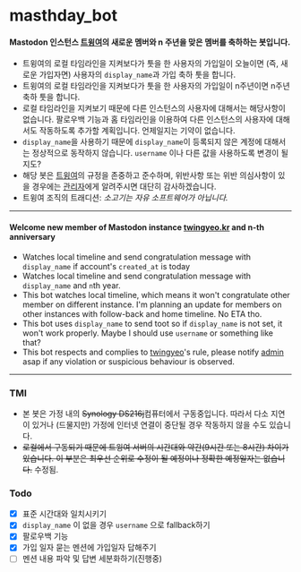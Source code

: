 # masthday_bot
#### Mastodon 인스턴스 [트윙여](https://twingyeo.kr)의 새로운 멤버와 n 주년을 맞은 멤버를 축하하는 봇입니다.

- 트윙여의 로컬 타임라인을 지켜보다가 툿을 한 사용자의 가입일이 오늘이면 (즉, 새로운 가입자면) 사용자의 `display_name`과 가입 축하 툿을 합니다.
- 트윙여의 로컬 타임라인을 지켜보다가 툿을 한 사용자의 가입일이 n주년이면 n주년 축하 툿을 합니다.
- 로컬 타임라인을 지켜보기 때문에 다른 인스턴스의 사용자에 대해서는 해당사항이 없습니다. 팔로우백 기능과 홈 타임라인을 이용하여 다른 인스턴스의 사용자에 대해서도 작동하도록 추가할 계획입니다. 언제일지는 기약이 없습니다.
- `display_name`을 사용하기 때문에 `display_name`이 등록되지 않은 계정에 대해서는 정상적으로 동작하지 않습니다. `username` 이나 다른 값을 사용하도록 변경이 될 지도?
- 해당 봇은 [트윙여](https://twingyeo.kr)의 규정을 존중하고 준수하며, 위반사항 또는 위반 의심사항이 있을 경우에는 [관리자](https://twingyeo.kr/@canor)에게 알려주시면 대단히 감사하겠습니다.
- 트윙여 조직의 트래디션: *소고기는 자유 소프트웨어가 아닙니다.*

------

#### Welcome new member of Mastodon instance [twingyeo.kr](https://twingyeo.kr) and n-th anniversary

- Watches local timeline and send congratulation message with `display_name` if account's `created_at` is today
- Watches local timeline and send congratulation message with `display_name` and `n`th year.
- This bot watches local timeline, which means it won't congratulate other member on different instance. I'm planning an update for members on other instances with follow-back and home timeline. No ETA tho.
- This bot uses `display_name` to send toot so if `display_name` is not set, it won't work properly. Maybe I should use `username` or something like that?
- This bot respects and complies to [twingyeo](https://twingyeo.kr)'s rule, please notify [admin](https://twingyeo.kr/@canor) asap if any violation or suspicious behaviour is observed.

------

### TMI

- 본 봇은 가정 내의 ~~Synology DS216j~~컴퓨터에서 구동중입니다. 따라서 다소 지연이 있거나 (드물지만) 가정에 인터넷 연결이 중단될 경우 작동하지 않을 수도 있습니다.
- ~~로컬에서 구동되기 때문에 트윙여 서버의 시간대와 약간(9시간 또는 8시간) 차이가 있습니다. 이 부분은 최우선 순위로 수정이 될 예정이나 정확한 예정일자는 없습니다.~~ 수정됨.

### Todo

- [x] 표준 시간대와 일치시키기
- [x] `display_name` 이 없을 경우 `username` 으로 fallback하기
- [x] 팔로우백 기능
- [x] 가입 일자 묻는 멘션에 가입일자 답해주기
- [ ] 멘션 내용 파악 및 답변 세분화하기(진행중)
